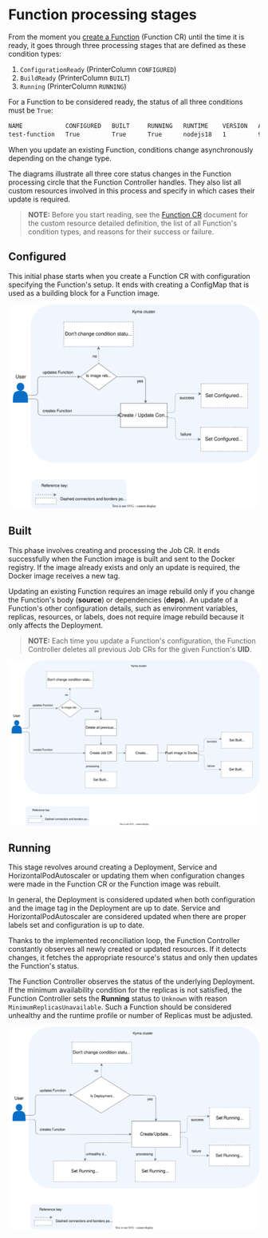 # Function processing stages

From the moment you [create a Function](../tutorials/01-10-create-inline-function.md) (Function CR) until the time it is ready, it goes through three processing stages that are defined as these condition types:

1. `ConfigurationReady` (PrinterColumn `CONFIGURED`)
2. `BuildReady` (PrinterColumn `BUILT`)
3. `Running` (PrinterColumn `RUNNING`)

For a Function to be considered ready, the status of all three conditions must be `True`:  

```bash
NAME            CONFIGURED   BUILT     RUNNING   RUNTIME    VERSION   AGE
test-function   True         True      True      nodejs18   1         96s
```

When you update an existing Function, conditions change asynchronously depending on the change type.  

The diagrams illustrate all three core status changes in the Function processing circle that the Function Controller handles. They also list all custom resources involved in this process and specify in which cases their update is required.

>**NOTE:** Before you start reading, see the [Function CR](../resources/06-10-function-cr.md) document for the custom resource detailed definition, the list of all Function's condition types, and reasons for their success or failure.

## Configured

This initial phase starts when you create a Function CR with configuration specifying the Function's setup. It ends with creating a ConfigMap that is used as a building block for a Function image.

![Function configured](../../assets/svls-configured.svg)

## Built

This phase involves creating and processing the Job CR. It ends successfully when the Function image is built and sent to the Docker registry. If the image already exists and only an update is required, the Docker image receives a new tag.

Updating an existing Function requires an image rebuild only if you change the Function's body (**source**) or dependencies (**deps**). An update of a Function's other configuration details, such as environment variables, replicas, resources, or labels, does not require image rebuild because it only affects the Deployment.

>**NOTE:** Each time you update a Function's configuration, the Function Controller deletes all previous Job CRs for the given Function's **UID**.

![Function built](../../assets/svls-built.svg)

## Running

This stage revolves around creating a Deployment, Service and HorizontalPodAutoscaler or updating them when configuration changes were made in the Function CR or the Function image was rebuilt.

In general, the Deployment is considered updated when both configuration and the image tag in the Deployment are up to date. Service and HorizontalPodAutoscaler are considered updated when there are proper labels set and configuration is up to date.

Thanks to the implemented reconciliation loop, the Function Controller constantly observes all newly created or updated resources. If it detects changes, it fetches the appropriate resource's status and only then updates the Function's status.

The Function Controller observes the status of the underlying Deployment. If the minimum availability condition for the replicas is not satisfied, the Function Controller sets the **Running** status to `Unknown` with reason `MinimumReplicasUnavailable`. Such a Function should be considered unhealthy and the runtime profile or number of Replicas must be adjusted.

![Function running](../../assets/svls-running.svg)